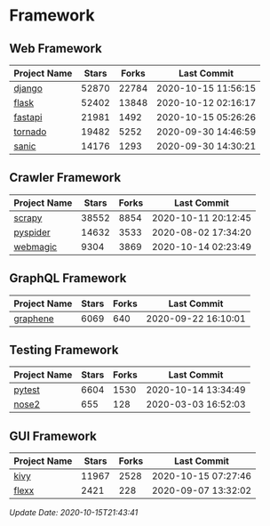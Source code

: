 # Framework

## Web Framework

| Project Name | Stars | Forks | Last Commit |
| ------------ | ----- | ----- | ----------- |
| [django](https://github.com/django/django) | 52870 | 22784 | 2020-10-15 11:56:15 |
| [flask](https://github.com/pallets/flask) | 52402 | 13848 | 2020-10-12 02:16:17 |
| [fastapi](https://github.com/tiangolo/fastapi) | 21981 | 1492 | 2020-10-15 05:26:26 |
| [tornado](https://github.com/tornadoweb/tornado) | 19482 | 5252 | 2020-09-30 14:46:59 |
| [sanic](https://github.com/huge-success/sanic) | 14176 | 1293 | 2020-09-30 14:30:21 |

## Crawler Framework

| Project Name | Stars | Forks | Last Commit |
| ------------ | ----- | ----- | ----------- |
| [scrapy](https://github.com/scrapy/scrapy) | 38552 | 8854 | 2020-10-11 20:12:45 |
| [pyspider](https://github.com/binux/pyspider) | 14632 | 3533 | 2020-08-02 17:34:20 |
| [webmagic](https://github.com/code4craft/webmagic) | 9304 | 3869 | 2020-10-14 02:23:49 |

## GraphQL Framework

| Project Name | Stars | Forks | Last Commit |
| ------------ | ----- | ----- | ----------- |
| [graphene](https://github.com/graphql-python/graphene) | 6069 | 640 | 2020-09-22 16:10:01 |

## Testing Framework

| Project Name | Stars | Forks | Last Commit |
| ------------ | ----- | ----- | ----------- |
| [pytest](https://github.com/pytest-dev/pytest) | 6604 | 1530 | 2020-10-14 13:34:49 |
| [nose2](https://github.com/nose-devs/nose2) | 655 | 128 | 2020-03-03 16:52:03 |

## GUI Framework

| Project Name | Stars | Forks | Last Commit |
| ------------ | ----- | ----- | ----------- |
| [kivy](https://github.com/kivy/kivy) | 11967 | 2528 | 2020-10-15 07:27:46 |
| [flexx](https://github.com/flexxui/flexx) | 2421 | 228 | 2020-09-07 13:32:02 |

*Update Date: 2020-10-15T21:43:41*